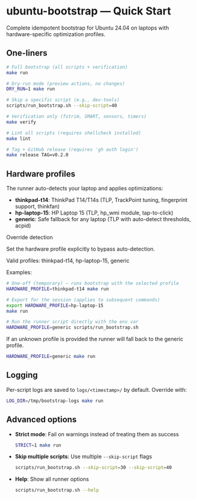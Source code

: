 # ubuntu-bootstrap — Quick Start

Complete idempotent bootstrap for Ubuntu 24.04 on laptops with hardware-specific optimization profiles.

## One-liners

```bash
# Full bootstrap (all scripts + verification)
make run

# Dry-run mode (preview actions, no changes)
DRY_RUN=1 make run

# Skip a specific script (e.g., dev-tools)
scripts/run_bootstrap.sh --skip-script=40

# Verification only (fstrim, SMART, sensors, timers)
make verify

# Lint all scripts (requires shellcheck installed)
make lint

# Tag + GitHub release (requires 'gh auth login')
make release TAG=v0.2.0
```

## Hardware profiles

The runner auto-detects your laptop and applies optimizations:

- **thinkpad-t14**: ThinkPad T14/T14s (TLP, TrackPoint tuning, fingerprint support, thinkfan)
- **hp-laptop-15**: HP Laptop 15 (TLP, hp_wmi module, tap-to-click)
- **generic**: Safe fallback for any laptop (TLP with auto-detect thresholds, acpid)

Override detection

Set the hardware profile explicitly to bypass auto-detection.

Valid profiles: thinkpad-t14, hp-laptop-15, generic

Examples:

```bash
# One-off (temporary) — runs bootstrap with the selected profile
HARDWARE_PROFILE=thinkpad-t14 make run

# Export for the session (applies to subsequent commands)
export HARDWARE_PROFILE=hp-laptop-15
make run

# Run the runner script directly with the env var
HARDWARE_PROFILE=generic scripts/run_bootstrap.sh
```

If an unknown profile is provided the runner will fall back to the generic profile.

```bash
HARDWARE_PROFILE=generic make run
```

## Logging

Per-script logs are saved to `logs/<timestamp>/` by default. Override with:

```bash
LOG_DIR=/tmp/bootstrap-logs make run
```

## Advanced options

- **Strict mode**: Fail on warnings instead of treating them as success

  ```bash
  STRICT=1 make run
  ```

- **Skip multiple scripts**: Use multiple `--skip-script` flags

  ```bash
  scripts/run_bootstrap.sh --skip-script=30 --skip-script=40
  ```

- **Help**: Show all runner options

  ```bash
  scripts/run_bootstrap.sh --help
  ```
